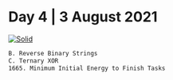 # Day 4 | 3 August 2021

[![Solid](https://upload.wikimedia.org/wikipedia/en/0/07/Codeforces_logo.png)](https://codeforces.com/)

```sh
B. Reverse Binary Strings                                                       CodeForces
C. Ternary XOR                                                                  CodeForces
1665. Minimum Initial Energy to Finish Tasks                                    CodeForces
```
